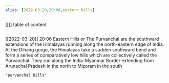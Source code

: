 ```yaml
---
alias: [2022-03-20,20:06,eastern hills]
---
```

[[]]
table of content
```toc
```

[[2022-03-20]] 20:06
Eastern Hills or The Purvanchal are the southward extensions of the Himalayas running along the north-eastern edge of India.
At the Dihang gorge, the Himalayas take a sudden southward bend and form a series of comparatively low hills which are collectively called the Purvanchal.
They run along the India-Myanmar Border extending from Arunachal Pradesh in the north to Mizoram in the south
```query
"purvanchal hills"
```